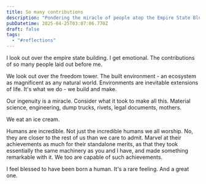 ```yaml
---
title: So many contributions
description: "Pondering the miracle of people atop the Empire State Bldg. "
pubDatetime: 2025-04-25T03:07:06.770Z
draft: false
tags:
  - "#reflections"
---
```

I﻿ look out over the empire state building. I get emotional. The contributions of so many people laid out before me. 

We look out over the freedom tower. The built environment - an ecosystem as magnificent as any natural world. Environments are inevitable extensions of life. It's what we do - we build and make.

O﻿ur ingenuity is a miracle. Consider what it took to make all this. Material science, engineering, dump trucks, rivets, legal documents, mothers. 

We eat an ice cream. 

Humans are incredible. Not just the incredible humans we all worship. No, they are closer to the rest of us than we care to admit. Marvel at their achievements as much for their standalone merits, as that they took essentially the same machinery as you and I have, and made something remarkable with it. We too are capable of such achievements. 

I﻿ feel blessed to have been born a human. It's a rare feeling. And a great one.